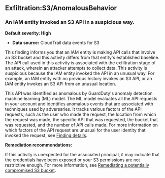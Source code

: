 Exfiltration:S3/AnomalousBehavior
---------------------------------

### An IAM entity invoked an S3 API in a suspicious way.

**Default severity: High**

* **Data source:** CloudTrail data events for S3

This finding informs you that an IAM entity is making API calls that involve an S3 bucket and this activity differs from that entity's established baseline. The API call used in this activity is associated with the exfiltration stage of an attack, wherein an attacker attempts to collect data. This activity is suspicious because the IAM entity invoked the API in an unusual way. For example, an IAM entity with no previous history invokes an S3 API, or an IAM entity invokes an S3 API from an unusual location.

This API was identified as anomalous by GuardDuty's anomaly detection machine learning (ML) model. The ML model evaluates all the API requests in your account and identifies anomalous events that are associated with techniques used by adversaries. It tracks various factors of the API requests, such as the user who made the request, the location from which the request was made, the specific API that was requested, the bucket that was requested, and the number of API calls made. For more information on which factors of the API request are unusual for the user identity that invoked the request, see [Finding details](https://docs.aws.amazon.com/guardduty/latest/ug/guardduty_findings-summary.html#finding-anomalous).

**Remediation recommendations:**

If this activity is unexpected for the associated principal, it may indicate that the credentials have been exposed or your S3 permissions are not restrictive enough. For more information, see [Remediating a potentially compromised S3 bucket](https://docs.aws.amazon.com/guardduty/latest/ug/compromised-s3.html).